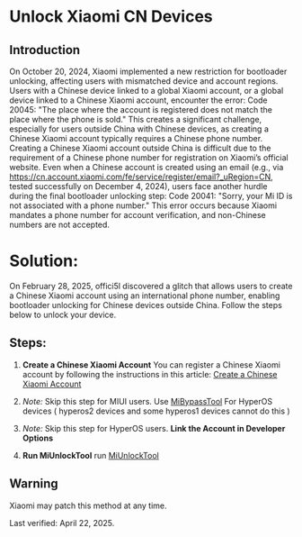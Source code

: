 # Unlock Xiaomi CN Devices

## Introduction
On October 20, 2024, Xiaomi implemented a new restriction for bootloader unlocking, affecting users with mismatched device and account regions. Users with a Chinese device linked to a global Xiaomi account, or a global device linked to a Chinese Xiaomi account, encounter the error:
Code 20045: "The place where the account is registered does not match the place where the phone is sold."
This creates a significant challenge, especially for users outside China with Chinese devices, as creating a Chinese Xiaomi account typically requires a Chinese phone number. 
Creating a Chinese Xiaomi account outside China is difficult due to the requirement of a Chinese phone number for registration on Xiaomi’s official website. Even when a Chinese account is created using an email (e.g., via https://cn.account.xiaomi.com/fe/service/register/email?_uRegion=CN, tested successfully on December 4, 2024), users face another hurdle during the final bootloader unlocking step:
Code 20041: "Sorry, your Mi ID is not associated with a phone number."
This error occurs because Xiaomi mandates a phone number for account verification, and non-Chinese numbers are not accepted.

# Solution:
On February 28, 2025, offici5l discovered a glitch that allows users to create a Chinese Xiaomi account using an international phone number, enabling bootloader unlocking for Chinese devices outside China. Follow the steps below to unlock your device.

## Steps:

1.  **Create a Chinese Xiaomi Account**
    You can register a Chinese Xiaomi account by following the instructions in this article: [Create a Chinese Xiaomi Account](/articles/mi-account-cn)

2.  *Note:* Skip this step for MIUI users.
     Use [MiBypassTool](https://github.com/offici5l/MiBypassTool) For HyperOS devices ( hyperos2 devices and some hyperos1 devices cannot do this )

3.  *Note:* Skip this step for HyperOS users.
     **Link the Account in Developer Options**

4.  **Run MiUnlockTool**
    run [MiUnlockTool](https://github.com/offici5l/MiUnlockTool)

## Warning

Xiaomi may patch this method at any time.

Last verified: April 22, 2025.
